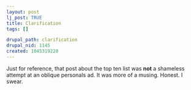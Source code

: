 ```yaml
--- 
layout: post
lj_post: TRUE
title: Clarification
tags: []

drupal_path: clarification
drupal_nid: 1145
created: 1045319220
---
```

Just for reference, that post about the top ten list was <b>not</b> a shameless attempt at an oblique personals ad. It was more of a musing. Honest. I swear.
